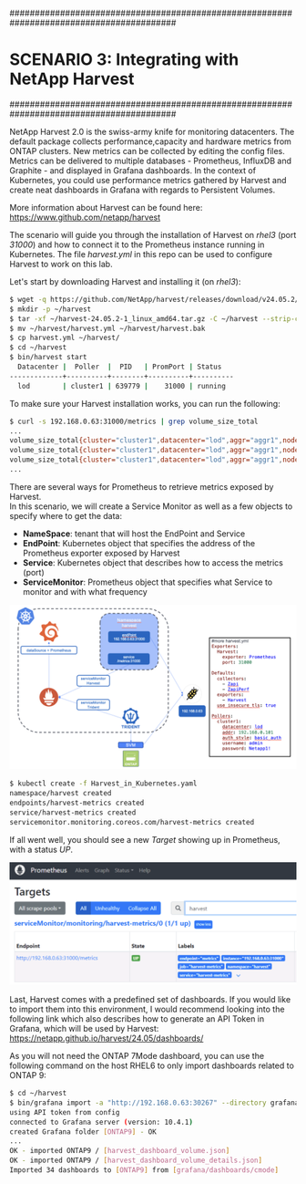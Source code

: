 #########################################################################################
# SCENARIO 3: Integrating with NetApp Harvest
#########################################################################################

NetApp Harvest 2.0 is the swiss-army knife for monitoring datacenters. The default package collects performance,capacity and hardware metrics from ONTAP clusters. New metrics can be collected by editing the config files. Metrics can be delivered to multiple databases - Prometheus, InfluxDB and Graphite - and displayed in Grafana dashboards.
In the context of Kubernetes, you could use performance metrics gathered by Harvest and create neat dashboards in Grafana with regards to Persistent Volumes.

More information about Harvest can be found here: https://www.github.com/netapp/harvest  

The scenario will guide you through the installation of Harvest on _rhel3_ (port _31000_) and how to connect it to the Prometheus instance running in Kubernetes.
The file _harvest.yml_ in this repo can be used to configure Harvest to work on this lab.

Let's start by downloading Harvest and installing it (on _rhel3_):
```bash
$ wget -q https://github.com/NetApp/harvest/releases/download/v24.05.2/harvest-24.05.2-1_linux_amd64.tar.gz -O ~/harvest-24.05.2-1_linux_amd64.tar.gz
$ mkdir -p ~/harvest
$ tar -xf ~/harvest-24.05.2-1_linux_amd64.tar.gz -C ~/harvest --strip-components=1
$ mv ~/harvest/harvest.yml ~/harvest/harvest.bak
$ cp harvest.yml ~/harvest/
$ cd ~/harvest
$ bin/harvest start
  Datacenter |  Poller  |  PID   | PromPort | Status
-------------+----------+--------+----------+----------
  lod        | cluster1 | 639779 |    31000 | running
```

To make sure your Harvest installation works, you can run the following:  
```bash
$ curl -s 192.168.0.63:31000/metrics | grep volume_size_total
...
volume_size_total{cluster="cluster1",datacenter="lod",aggr="aggr1",node="cluster1-01",style="flexvol",svm="nassvm",volume="nassvm_root"} 19922944
volume_size_total{cluster="cluster1",datacenter="lod",aggr="aggr1",node="cluster1-01",style="flexvol",svm="nassvm",volume="trident_pvc_1978e262_a8d1_4201_9168_aaa584997d6d"} 1073741824
volume_size_total{cluster="cluster1",datacenter="lod",aggr="aggr1",node="cluster1-01",style="flexvol",svm="sansvm",volume="sansvm_root"} 19922944
...
```

There are several ways for Prometheus to retrieve metrics exposed by Harvest.  
In this scenario, we will create a Service Monitor as well as a few objects to specify where to get the data:
- **NameSpace**: tenant that will host the EndPoint and Service
- **EndPoint**: Kubernetes object that specifies the address of the Prometheus exporter exposed by Harvest
- **Service**: Kubernetes object that describes how to access the metrics (port)
- **ServiceMonitor**: Prometheus object that specifies what Service to monitor and with what frequency

<p align="center"><img src="../Images/Harvest_integration.png"  width=768></p>

```bash
$ kubectl create -f Harvest_in_Kubernetes.yaml
namespace/harvest created
endpoints/harvest-metrics created
service/harvest-metrics created
servicemonitor.monitoring.coreos.com/harvest-metrics created
```

If all went well, you should see a new _Target_ showing up in Prometheus, with a status _UP_.  

<p align="center"><img src="../Images/Prometheus_Target_Harvest.png" width=512></p>

Last, Harvest comes with a predefined set of dashboards. If you would like to import them into this environment, I would recommend looking into the following link which also describes how to generate an API Token in Grafana, which will be used by Harvest:
https://netapp.github.io/harvest/24.05/dashboards/ 

As you will not need the ONTAP 7Mode dashboard, you can use the following command on the host RHEL6 to only import dashboards related to ONTAP 9:  
```bash
$ cd ~/harvest
$ bin/grafana import -a "http://192.168.0.63:30267" --directory grafana/dashboards/cmode --serverfolder ONTAP9
using API token from config
connected to Grafana server (version: 10.4.1)
created Grafana folder [ONTAP9] - OK
...
OK - imported ONTAP9 / [harvest_dashboard_volume.json]
OK - imported ONTAP9 / [harvest_dashboard_volume_details.json]
Imported 34 dashboards to [ONTAP9] from [grafana/dashboards/cmode]
```